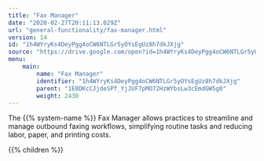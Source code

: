 ```yaml
---
title: "Fax Manager"
date: "2020-02-27T20:11:13.029Z"
url: "general-functionality/fax-manager.html"
version: 14
id: "1h4WYryKs4DeyPgg4oCW6NTLGr5yOYsEgUz8h7dkJXjg"
source: "https://drive.google.com/open?id=1h4WYryKs4DeyPgg4oCW6NTLGr5yOYsEgUz8h7dkJXjg"
menu:
    main:
        name: "Fax Manager"
        identifier: "1h4WYryKs4DeyPgg4oCW6NTLGr5yOYsEgUz8h7dkJXjg"
        parent: "1E0DKcCJjdeSPf_YjJUF7pMO72HzWYbsLw3cEmdGW5g0"
        weight: 2430
---
```









The {{% system-name %}} Fax Manager allows practices to streamline and manage outbound faxing workflows, simplifying routine tasks and reducing labor, paper, and printing costs.







{{% children %}}


